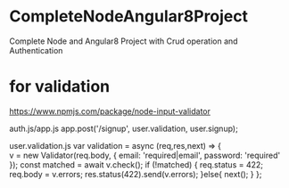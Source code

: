 # CompleteNodeAngular8Project
Complete Node and Angular8 Project with  Crud operation and Authentication

# for validation
https://www.npmjs.com/package/node-input-validator

auth.js/app.js
 app.post('/signup', user.validation, user.signup);
 
 user.validation.js
 var validation = async (req,res,next) => {  
  v = new Validator(req.body, {
    email: 'required|email',
    password: 'required'
  });
  const matched = await v.check();
  if (!matched) {
    req.status = 422;
    req.body = v.errors;
    res.status(422).send(v.errors);
  }else{
    next();
  } 
};
